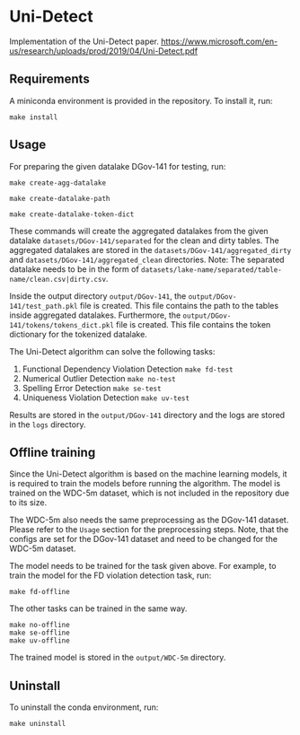 # Uni-Detect
Implementation of the Uni-Detect paper. 
https://www.microsoft.com/en-us/research/uploads/prod/2019/04/Uni-Detect.pdf

## Requirements
A miniconda environment is provided in the repository. To install it, run:
```
make install
```

## Usage

For preparing the given datalake DGov-141 for testing, run:
```
make create-agg-datalake

make create-datalake-path

make create-datalake-token-dict
```

These commands will create the aggregated datalakes from the given datalake `datasets/DGov-141/separated` for the clean and dirty tables.
The aggregated datalakes are stored in the `datasets/DGov-141/aggregated_dirty` and `datasets/DGov-141/aggregated_clean` directories.
Note: The separated datalake needs to be in the form of `datasets/lake-name/separated/table-name/clean.csv|dirty.csv`.

Inside the output directory `output/DGov-141`, the `output/DGov-141/test_path.pkl` file is created. This file contains the path to the tables inside aggregated datalakes.
Furthermore, the `output/DGov-141/tokens/tokens_dict.pkl` file is created. This file contains the token dictionary for the tokenized datalake.

The Uni-Detect algorithm can solve the following tasks:
1. Functional Dependency Violation Detection
`make fd-test`
2. Numerical Outlier Detection
`make no-test`
3. Spelling Error Detection
`make se-test`
4. Uniqueness Violation Detection
`make uv-test`

Results are stored in the `output/DGov-141` directory and the logs are stored in the `logs` directory.

## Offline training 

Since the Uni-Detect algorithm is based on the machine learning models, it is required to train the models before running the algorithm.
The model is trained on the WDC-5m dataset, which is not included in the repository due to its size.

The WDC-5m also needs the same preprocessing as the DGov-141 dataset. Please refer to the `Usage` section for the preprocessing steps.
Note, that the configs are set for the DGov-141 dataset and need to be changed for the WDC-5m dataset.

The model needs to be trained for the task given above. For example, to train the model for the FD violation detection task, run:
```
make fd-offline
```
The other tasks can be trained in the same way.
```
make no-offline
make se-offline
make uv-offline
```

The trained model is stored in the `output/WDC-5m` directory.

## Uninstall

To uninstall the conda environment, run:
```
make uninstall
```
